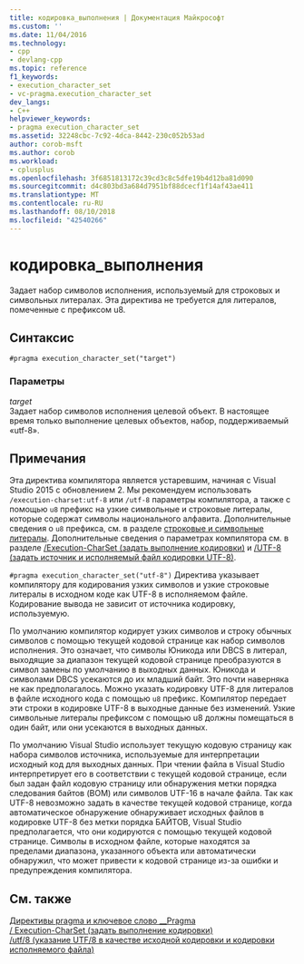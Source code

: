 ```yaml
---
title: кодировка_выполнения | Документация Майкрософт
ms.custom: ''
ms.date: 11/04/2016
ms.technology:
- cpp
- devlang-cpp
ms.topic: reference
f1_keywords:
- execution_character_set
- vc-pragma.execution_character_set
dev_langs:
- C++
helpviewer_keywords:
- pragma execution_character_set
ms.assetid: 32248cbc-7c92-4dca-8442-230c052b53ad
author: corob-msft
ms.author: corob
ms.workload:
- cplusplus
ms.openlocfilehash: 3f6851813172c39cd3c8c5dfe19b4d12ba81d090
ms.sourcegitcommit: d4c803bd3a684d7951bf88dcecf1f14af43ae411
ms.translationtype: MT
ms.contentlocale: ru-RU
ms.lasthandoff: 08/10/2018
ms.locfileid: "42540266"
---
```

# <a name="executioncharacterset"></a>кодировка_выполнения
Задает набор символов исполнения, используемый для строковых и символьных литералах. Эта директива не требуется для литералов, помеченные с префиксом u8.  
  
## <a name="syntax"></a>Синтаксис  
  
```  
#pragma execution_character_set("target")  
```  
  
### <a name="parameters"></a>Параметры  
*target*  
Задает набор символов исполнения целевой объект. В настоящее время только выполнение целевых объектов, набор, поддерживаемый «utf-8».  
  
## <a name="remarks"></a>Примечания  
 
Эта директива компилятора является устаревшим, начиная с Visual Studio 2015 с обновлением 2. Мы рекомендуем использовать `/execution-charset:utf-8` или `/utf-8` параметры компилятора, а также с помощью `u8` префикс на узкие символьные и строковые литералы, которые содержат символы национального алфавита. Дополнительные сведения о `u8` префикса, см. в разделе [строковые и символьные литералы](../cpp/string-and-character-literals-cpp.md). Дополнительные сведения о параметрах компилятора см. в разделе [/Execution-CharSet (задать выполнение кодировки)](../build/reference/execution-charset-set-execution-character-set.md) и [/UTF-8 (задать источник и исполняемый файл кодировки UTF-8)](../build/reference/utf-8-set-source-and-executable-character-sets-to-utf-8.md).  
  
`#pragma execution_character_set("utf-8")` Директива указывает компилятору для кодирования узких символов и узкие строковые литералы в исходном коде как UTF-8 в исполняемом файле. Кодирование вывода не зависит от источника кодировку, используемую.  
  
По умолчанию компилятор кодирует узких символов и строку обычных символов с помощью текущей кодовой странице как набор символов исполнения. Это означает, что символы Юникода или DBCS в литерал, выходящие за диапазон текущей кодовой странице преобразуются в символ замены по умолчанию в выходных данных. Юникода и символами DBCS усекаются до их младший байт. Это почти наверняка не как предполагалось. Можно указать кодировку UTF-8 для литералов в файле исходного кода с помощью `u8` префикс. Компилятор передает эти строки в кодировке UTF-8 в выходные данные без изменений. Узкие символьные литералы префиксом с помощью u8 должны помещаться в один байт, или они усекаются в выходных данных.  
  
По умолчанию Visual Studio использует текущую кодовую страницу как набора символов источника, используемые для интерпретации исходный код для выходных данных. При чтении файла в Visual Studio интерпретирует его в соответствии с текущей кодовой странице, если был задан файл кодовую страницу или обнаружения метки порядка следования байтов (BOM) или символов UTF-16 в начале файла. Так как UTF-8 невозможно задать в качестве текущей кодовой странице, когда автоматическое обнаружение обнаруживает исходных файлов в кодировке UTF-8 без метки порядка БАЙТОВ, Visual Studio предполагается, что они кодируются с помощью текущей кодовой странице. Символы в исходном файле, которые находятся за пределами диапазона, указанного объекта или автоматически обнаружил, что может привести к кодовой странице из-за ошибки и предупреждения компилятора.  
  
## <a name="see-also"></a>См. также  
 
[Директивы pragma и ключевое слово __Pragma](../preprocessor/pragma-directives-and-the-pragma-keyword.md)   
[/ Execution-CharSet (задать выполнение кодировки)](../build/reference/execution-charset-set-execution-character-set.md)   
[/utf/8 (указание UTF/8 в качестве исходной кодировки и кодировки исполняемого файла)](../build/reference/utf-8-set-source-and-executable-character-sets-to-utf-8.md)